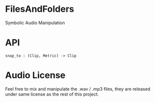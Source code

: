 # FilesAndFolders
Symbolic Audio Manipulation

# API

```
snap_to : (Clip, Metric) -> Clip
```

# Audio License
Feel free to mix and manipulate the .wav / .mp3 files, they are released under same license as the rest of this project.
